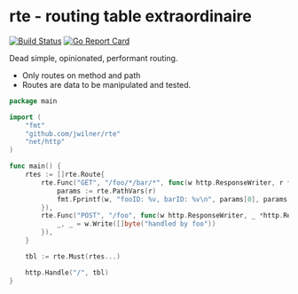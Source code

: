 # rte - routing table extraordinaire

[![Build Status](https://travis-ci.com/jwilner/rte.svg?branch=master)](https://travis-ci.com/jwilner/rte)
[![Go Report Card](https://goreportcard.com/badge/github.com/jwilner/rte)](https://goreportcard.com/report/github.com/jwilner/rte)

Dead simple, opinionated, performant routing.

- Only routes on method and path
- Routes are data to be manipulated and tested.

```go
package main

import (
    "fmt"
    "github.com/jwilner/rte"
    "net/http"
)

func main() {
    rtes := []rte.Route{
        rte.Func("GET", "/foo/*/bar/*", func(w http.ResponseWriter, r *http.Request) {
            params := rte.PathVars(r)
            fmt.Fprintf(w, "fooID: %v, barID: %v\n", params[0], params[1])
        }),
        rte.Func("POST", "/foo", func(w http.ResponseWriter, _ *http.Request) {
            _, _ = w.Write([]byte("handled by foo"))
        }),
    }

    tbl := rte.Must(rtes...)

    http.Handle("/", tbl)
}
```
